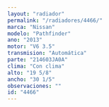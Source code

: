 ```yaml
---
layout: "radiador"
permalink: "/radiadores/4466/"
marca: "Nissan"
modelo: "Pathfinder"
ano: "2013"
motor: "V6 3.5"
transmision: "Automática"
parte: "214603JA0A"
clima: "Con clima"
alto: "19 5/8"
ancho: "30 1/5"
observaciones: ""
id: "4466"
---
```


